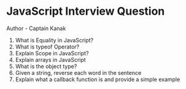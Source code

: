 # JavaScript Interview Question
Author - Captain Kanak
1. What is Equality in JavaScript?
2. What is typeof Operator?
3. Explain Scope in JavaScript?
4. Explain arrays in JavaScript
5. What is the object type?
6. Given a string, reverse each word in the sentence
7. Explain what a callback function is and provide a simple example
